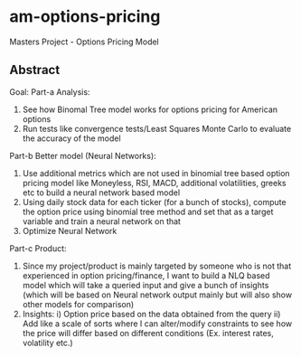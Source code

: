 # am-options-pricing
Masters Project - Options Pricing Model

## Abstract

Goal:
Part-a Analysis:
1. See how Binomal Tree model works for options pricing for American options
2. Run tests like convergence tests/Least Squares Monte Carlo to evaluate the accuracy of the model

Part-b Better model (Neural Networks):
1. Use additional metrics which are not used in binomial tree based option pricing model like Moneyless, RSI, MACD, additional volatilities, greeks etc to build a neural network based model
2. Using daily stock data for each ticker (for a bunch of stocks), compute the option price using binomial tree method and set that as a target variable and train a neural network on that
3. Optimize Neural Network

Part-c Product:
1. Since my project/product is mainly targeted by someone who is not that experienced in option pricing/finance, I want to build a NLQ based model which will take a queried input and give a bunch of insights (which will be based on Neural network output mainly but will also show other models for comparison)
2. Insights:
 i) Option price based on the data obtained from the query
ii) Add like a scale of sorts where I can alter/modify constraints to see how the price will differ based on different conditions (Ex. interest rates, volatility etc.)
